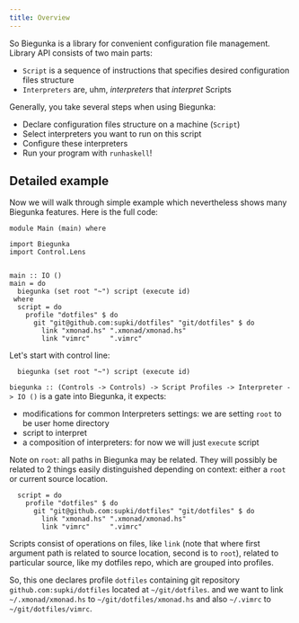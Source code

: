 ```yaml
---
title: Overview
---
```


So Biegunka is a library for convenient configuration file management.  
Library API consists of two main parts:

 * `Script` is a sequence of instructions that specifies desired configuration files structure
 * `Interpreters` are, uhm, *interpreters* that *interpret* Scripts

Generally, you take several steps when using Biegunka:

 * Declare configuration files structure on a machine (`Script`)
 * Select interpreters you want to run on this script
 * Configure these interpreters
 * Run your program with `runhaskell`!

## Detailed example

Now we will walk through simple example which nevertheless shows many Biegunka features. Here is the full code:

``` {.haskell .numberLines startFrom="1"}
module Main (main) where

import Biegunka
import Control.Lens


main :: IO ()
main = do
  biegunka (set root "~") script (execute id)
 where
  script = do
    profile "dotfiles" $ do
      git "git@github.com:supki/dotfiles" "git/dotfiles" $ do
        link "xmonad.hs" ".xmonad/xmonad.hs"
        link "vimrc"     ".vimrc"
```

Let's start with control line:

``` {.haskell .numberLines startFrom="9"}
  biegunka (set root "~") script (execute id)
```

`biegunka :: (Controls -> Controls) -> Script Profiles -> Interpreter -> IO ()` is a gate into Biegunka, it expects:

 * modifications for common Interpreters settings: we are setting `root` to be user home directory
 * script to interpret
 * a composition of interpreters: for now we will just `execute` script

Note on `root`: all paths in Biegunka may be related. They will possibly be related to 2 things easily distinguished depending on context: either a `root` or current source location.



``` {.haskell .numberLines startFrom="11"}
  script = do
    profile "dotfiles" $ do
      git "git@github.com:supki/dotfiles" "git/dotfiles" $ do
        link "xmonad.hs" ".xmonad/xmonad.hs"
        link "vimrc"     ".vimrc"
```

Scripts consist of operations on files, like `link` (note that where first argument path is related to source location, second is to `root`), related to particular source, like my dotfiles repo, which are grouped into profiles.

So, this one declares profile `dotfiles` containing git repository `github.com:supki/dotfiles` located at `~/git/dotfiles`. and we want to link `~/.xmonad/xmonad.hs` to `~/git/dotfiles/xmonad.hs` and also `~/.vimrc` to `~/git/dotfiles/vimrc`.
